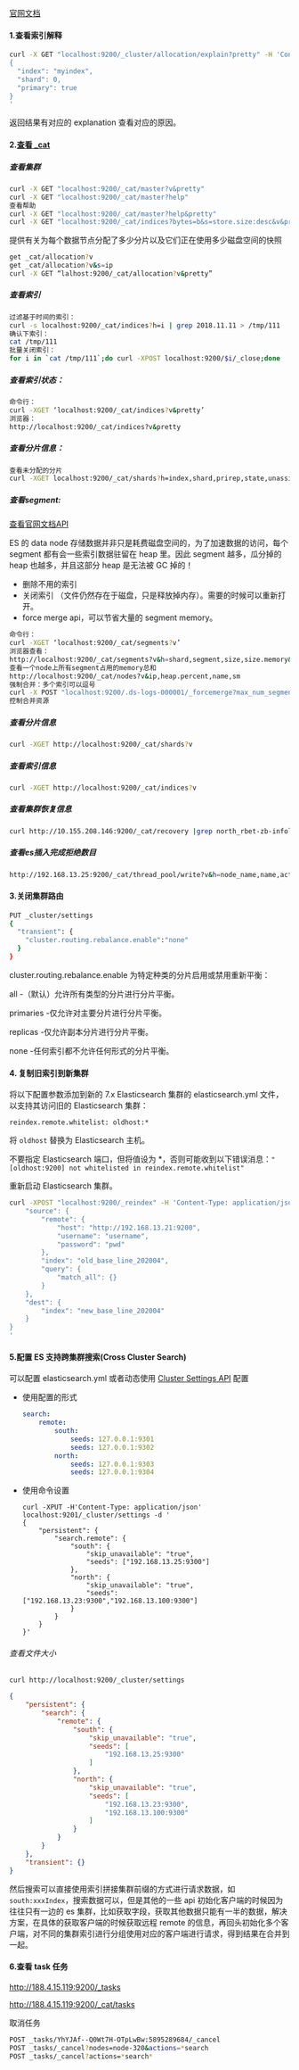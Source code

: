 [官网文档](https://www.elastic.co/guide/en/elasticsearch/reference/5.5/cluster-allocation-explain.html)

#### 1.查看索引解释

```sh
curl -X GET "localhost:9200/_cluster/allocation/explain?pretty" -H 'Content-Type: application/json' -d'
{
  "index": "myindex",
  "shard": 0,
  "primary": true
}
'

```

返回结果有对应的 explanation 查看对应的原因。

#### 2.[查看 _cat](https://www.elastic.co/guide/en/elasticsearch/reference/7.9/cat.html)

##### 查看集群

```sh
curl -X GET "localhost:9200/_cat/master?v&pretty"
curl -X GET "localhost:9200/_cat/master?help"
查看帮助
curl -X GET "localhost:9200/_cat/master?help&pretty"
curl -X GET "localhost:9200/_cat/indices?bytes=b&s=store.size:desc&v&pretty"
```


 提供有关为每个数据节点分配了多少分片以及它们正在使用多少磁盘空间的快照

   ```sh
get _cat/allocation?v
get _cat/allocation?v&s=ip
curl -X GET “lalhost:9200/_cat/allocation?v&pretty”
   ```

#####  查看索引

```sh
过滤基于时间的索引：
curl -s localhost:9200/_cat/indices?h=i | grep 2018.11.11 > /tmp/111
确认下索引：
cat /tmp/111
批量关闭索引：
for i in `cat /tmp/111`;do curl -XPOST localhost:9200/$i/_close;done
```

##### 查看索引状态：

```sh
命令行：
curl -XGET ‘localhost:9200/_cat/indices?v&pretty’
浏览器：
http://localhost:9200/_cat/indices?v&pretty
```

##### 查看分片信息：

```sh
查看未分配的分片
curl -XGET localhost:9200/_cat/shards?h=index,shard,prirep,state,unassigned.reason|grep UNASSIGNED
```



##### 查看segment:

[查看官网文档API](https://www.elastic.co/guide/en/elasticsearch/reference/7.9/indices-forcemerge.html)

ES 的 data node 存储数据并非只是耗费磁盘空间的，为了加速数据的访问，每个 segment 都有会一些索引数据驻留在 heap 里。因此 segment 越多，瓜分掉的 heap 也越多，并且这部分 heap 是无法被 GC 掉的！

- 删除不用的索引
- 关闭索引 （文件仍然存在于磁盘，只是释放掉内存）。需要的时候可以重新打开。
- force merge api，可以节省大量的 segment memory。

```sh
命令行：
curl -XGET ‘localhost:9200/_cat/segments?v’
浏览器查看：
http://localhost:9200/_cat/segments?v&h=shard,segment,size,size.memory&s=size:desc
查看一个node上所有segment占用的memory总和
http://localhost:9200/_cat/nodes?v&ip,heap.percent,name,sm
强制合并：多个索引可以逗号
curl -X POST "localhost:9200/.ds-logs-000001/_forcemerge?max_num_segments=1&pretty"
控制合并资源


```

##### 查看分片信息

```sh
curl -XGET http://localhost:9200/_cat/shards?v
```

##### 查看索引信息

```sh
curl -XGET http://localhost:9200/_cat/indices?v
```

##### 查看集群恢复信息

```sh
curl http://10.155.208.146:9200/_cat/recovery |grep north_rbet-zb-infolog2_2020w50
```

##### 查看es插入完成拒绝数目

```sh
http://192.168.13.25:9200/_cat/thread_pool/write?v&h=node_name,name,active,rejected,completed
```

#### 3.关闭集群路由

```sh
PUT _cluster/settings
{
  "transient": {
    "cluster.routing.rebalance.enable":"none"
  }
}
```

cluster.routing.rebalance.enable
为特定种类的分片启用或禁用重新平衡：

all -（默认）允许所有类型的分片进行分片平衡。

primaries -仅允许对主要分片进行分片平衡。

replicas -仅允许副本分片进行分片平衡。

none -任何索引都不允许任何形式的分片平衡。



#### 4. 复制旧索引到新集群

将以下配置参数添加到新的 7.x Elasticsearch 集群的 elasticsearch.yml 文件，以支持其访问旧的 Elasticsearch 集群：

```
reindex.remote.whitelist: oldhost:*
```

将 `oldhost` 替换为 Elasticsearch 主机。

不要指定 Elasticsearch 端口，但将值设为 *，否则可能收到以下错误消息：`"[oldhost:9200] not whitelisted in reindex.remote.whitelist"`

重新启动 Elasticsearch 集群。

```sh
curl -XPOST "localhost:9200/_reindex" -H 'Content-Type: application/json' -d '{
    "source": {
        "remote": {
            "host": "http://192.168.13.21:9200",
            "username": "username",
            "password": "pwd"
        },
        "index": "old_base_line_202004",
        "query": {
            "match_all": {}
        }
    },
    "dest": {
        "index": "new_base_line_202004"
    }
}
'
```



#### 5.配置 ES 支持跨集群搜索(Cross Cluster Search)

可以配置 elasticsearch.yml 或者动态使用 [Cluster Settings API](https://www.elastic.co/guide/en/elasticsearch/reference/6.0/cluster-update-settings.html) 配置

- 使用配置的形式

  ```yml
  search:
      remote:
          south:
              seeds: 127.0.0.1:9301
              seeds: 127.0.0.1:9302
          north:
              seeds: 127.0.0.1:9303
              seeds: 127.0.0.1:9304
  ```

- 使用命令设置

  ```shell
  curl -XPUT -H'Content-Type: application/json' localhost:9201/_cluster/settings -d '
  {
      "persistent": {
          "search.remote": {
              "south": {
                  "skip_unavailable": "true",
                  "seeds": ["192.168.13.25:9300"]
              },
              "north": {
                  "skip_unavailable": "true",
                  "seeds": ["192.168.13.23:9300","192.168.13.100:9300"]
              }
          }
      }
  }'
  ```



###### 查看文件大小

```sh
curl http://localhost:9200/_cluster/settings
```

```json
{
    "persistent": {
        "search": {
            "remote": {
                "south": {
                    "skip_unavailable": "true",
                    "seeds": [
                        "192.168.13.25:9300"
                    ]
                },
                "north": {
                    "skip_unavailable": "true",
                    "seeds": [
                        "192.168.13.23:9300",
                        "192.168.13.100:9300"
                    ]
                }
            }
        }
    },
    "transient": {}
}
```

然后搜索可以直接使用索引拼接集群前缀的方式进行请求数据，如`south:xxxIndex`，搜索数据可以，但是其他的一些 api 初始化客户端的时候因为往往只有一边的 es 集群，比如获取字段，获取其他数据只能有一半的数据，解决方案，在具体的获取客户端的时候获取远程 remote 的信息，再回头初始化多个客户端，对不同的集群索引进行分组使用对应的客户端进行请求，得到结果在合并到一起。

#### 6.查看 task 任务

http://188.4.15.119:9200/_tasks

http://188.4.15.119:9200/_cat/tasks

取消任务

```sh
POST _tasks/YhYJAf--Q0Wt7H-OTpLwBw:5895289684/_cancel
POST _tasks/_cancel?nodes=node-320&actions=*search
POST _tasks/_cancel?actions=*search*
```

